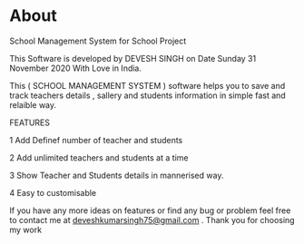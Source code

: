 # About
School Management System for School Project

This Software is developed by DEVESH SINGH on Date Sunday 31 November 2020 With Love in India.

This ( SCHOOL MANAGEMENT SYSTEM ) software helps you to save and track teachers details , sallery and students information in simple fast and relaible way.

FEATURES

1 Add Definef number of teacher and students

2 Add unlimited teachers and students at a time

3 Show Teacher and Students details in mannerised way.

4 Easy to customisable


If you have any more ideas on features or find any bug or problem feel free to contact me at deveshkumarsingh75@gmail.com .
Thank you for choosing my work
